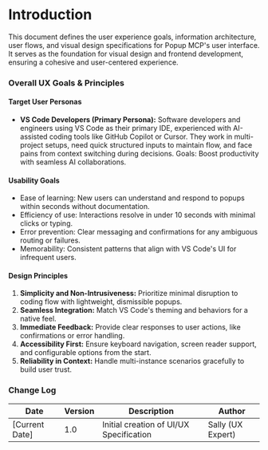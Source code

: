 # Introduction

This document defines the user experience goals, information architecture, user flows, and visual design specifications for Popup MCP's user interface. It serves as the foundation for visual design and frontend development, ensuring a cohesive and user-centered experience.

### Overall UX Goals & Principles

#### Target User Personas
- **VS Code Developers (Primary Persona):** Software developers and engineers using VS Code as their primary IDE, experienced with AI-assisted coding tools like GitHub Copilot or Cursor. They work in multi-project setups, need quick structured inputs to maintain flow, and face pains from context switching during decisions. Goals: Boost productivity with seamless AI collaborations.

#### Usability Goals
- Ease of learning: New users can understand and respond to popups within seconds without documentation.
- Efficiency of use: Interactions resolve in under 10 seconds with minimal clicks or typing.
- Error prevention: Clear messaging and confirmations for any ambiguous routing or failures.
- Memorability: Consistent patterns that align with VS Code's UI for infrequent users.

#### Design Principles
1. **Simplicity and Non-Intrusiveness:** Prioritize minimal disruption to coding flow with lightweight, dismissible popups.
2. **Seamless Integration:** Match VS Code's theming and behaviors for a native feel.
3. **Immediate Feedback:** Provide clear responses to user actions, like confirmations or error handling.
4. **Accessibility First:** Ensure keyboard navigation, screen reader support, and configurable options from the start.
5. **Reliability in Context:** Handle multi-instance scenarios gracefully to build user trust.

### Change Log

| Date | Version | Description | Author |
|------|---------|-------------|--------|
| [Current Date] | 1.0 | Initial creation of UI/UX Specification | Sally (UX Expert) |
